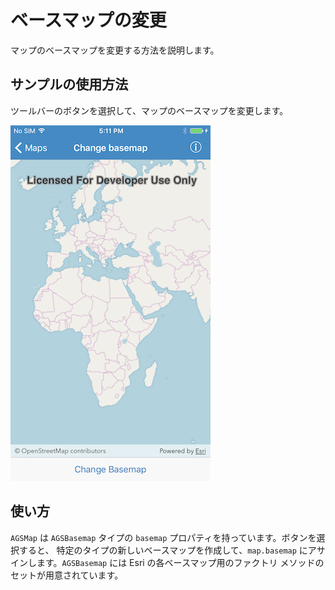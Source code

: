 <!--
# Change basemap
-->
# ベースマップの変更

<!--
This sample demonstrates how to change basemap of a map.
-->
マップのベースマップを変更する方法を説明します。

<!--
## How to use the sample
-->
## サンプルの使用方法

<!--The sample provides a switch in the bottom toolbar, you can use to change the basemap of the map
-->
ツールバーのボタンを選択して、マップのベースマップを変更します。

![](image1.png)

<!--
## How it works
-->
## 使い方

<!--
`AGSMap` has a `basemap` property of type `AGSBasemap`. On each selection, the app creates a new basemap of the specified type and assigns it to `map.basemap`. `AGSBasemap` provides a set of factory methods for each of Esri's basemap.
-->
`AGSMap` は `AGSBasemap` タイプの `basemap` プロパティを持っています。ボタンを選択すると、 特定のタイプの新しいベースマップを作成して、`map.basemap` にアサインします。`AGSBasemap` には Esri の各ベースマップ用のファクトリ メソッドのセットが用意されています。

